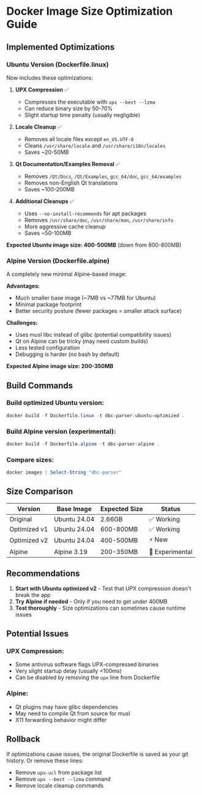 # Docker Image Size Optimization Guide

## Implemented Optimizations

### Ubuntu Version (Dockerfile.linux)
Now includes these optimizations:

1. **UPX Compression** ✅
   - Compresses the executable with `upx --best --lzma`
   - Can reduce binary size by 50-70%
   - Slight startup time penalty (usually negligible)

2. **Locale Cleanup** ✅
   - Removes all locale files except `en_US.UTF-8`
   - Cleans `/usr/share/locale` and `/usr/share/i18n/locales`
   - Saves ~20-50MB

3. **Qt Documentation/Examples Removal** ✅
   - Removes `/Qt/Docs`, `/Qt/Examples`, `gcc_64/doc`, `gcc_64/examples`
   - Removes non-English Qt translations
   - Saves ~100-200MB

4. **Additional Cleanups** ✅
   - Uses `--no-install-recommends` for apt packages
   - Removes `/usr/share/doc`, `/usr/share/man`, `/usr/share/info`
   - More aggressive cache cleanup
   - Saves ~50-100MB

**Expected Ubuntu image size: 400-500MB** (down from 600-800MB)

### Alpine Version (Dockerfile.alpine)
A completely new minimal Alpine-based image:

**Advantages:**
- Much smaller base image (~7MB vs ~77MB for Ubuntu)
- Minimal package footprint
- Better security posture (fewer packages = smaller attack surface)

**Challenges:**
- Uses musl libc instead of glibc (potential compatibility issues)
- Qt on Alpine can be tricky (may need custom builds)
- Less tested configuration
- Debugging is harder (no bash by default)

**Expected Alpine image size: 200-350MB**

## Build Commands

### Build optimized Ubuntu version:
```powershell
docker build -f Dockerfile.linux -t dbc-parser:ubuntu-optimized .
```

### Build Alpine version (experimental):
```powershell
docker build -f Dockerfile.alpine -t dbc-parser:alpine .
```

### Compare sizes:
```powershell
docker images | Select-String "dbc-parser"
```

## Size Comparison

| Version | Base Image | Expected Size | Status |
|---------|-----------|---------------|--------|
| Original | Ubuntu 24.04 | 2.66GB | ✅ Working |
| Optimized v1 | Ubuntu 24.04 | 600-800MB | ✅ Working |
| Optimized v2 | Ubuntu 24.04 | 400-500MB | ⚡ New |
| Alpine | Alpine 3.19 | 200-350MB | 🧪 Experimental |

## Recommendations

1. **Start with Ubuntu optimized v2** - Test that UPX compression doesn't break the app
2. **Try Alpine if needed** - Only if you need to get under 400MB
3. **Test thoroughly** - Size optimizations can sometimes cause runtime issues

## Potential Issues

### UPX Compression:
- Some antivirus software flags UPX-compressed binaries
- Very slight startup delay (usually <100ms)
- Can be disabled by removing the `upx` line from Dockerfile

### Alpine:
- Qt plugins may have glibc dependencies
- May need to compile Qt from source for musl
- X11 forwarding behavior might differ

## Rollback

If optimizations cause issues, the original Dockerfile is saved as your git history. Or remove these lines:
- Remove `upx-ucl` from package list
- Remove `upx --best --lzma` command
- Remove locale cleanup commands
